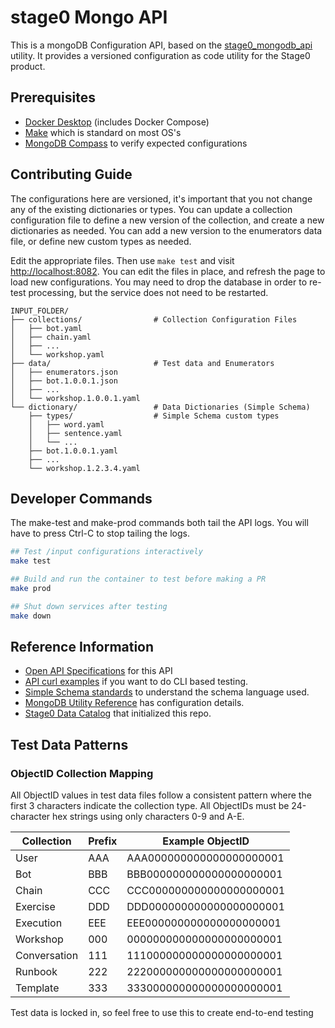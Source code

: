 # stage0 Mongo API

This is a mongoDB Configuration API, based on the [stage0_mongodb_api](https://github.com/agile-learning-institute/stage0_mongodb_api) utility. It provides a versioned configuration as code utility for the Stage0 product. 

## Prerequisites
- [Docker Desktop](https://www.docker.com/products/docker-desktop/) (includes Docker Compose)
- [Make](https://www.gnu.org/software/make/) which is standard on most OS's
- [MongoDB Compass](https://www.mongodb.com/try/download/compass) to verify expected configurations

## Contributing Guide
The configurations here are versioned, it's important that you not change any of the existing dictionaries or types. You can update a collection configuration file to define a new version of the collection, and create a new dictionaries as needed. You can add a new version to the enumerators data file, or define new custom types as needed. 

Edit the appropriate files. Then use ``make test`` and visit [http://localhost:8082](http://localhost:8082). You can edit the files in place, and refresh the page to load new configurations. You may need to drop the database in order to re-test processing, but the service does not need to be restarted.

```
INPUT_FOLDER/
├── collections/                # Collection Configuration Files      
│   ├── bot.yaml            
│   ├── chain.yaml          
│   ├── ...
│   └── workshop.yaml
├── data/                       # Test data and Enumerators
│   ├── enumerators.json    
│   ├── bot.1.0.0.1.json    
│   ├── ...
│   └── workshop.1.0.0.1.yaml
└── dictionary/                 # Data Dictionaries (Simple Schema)
    ├── types/                  # Simple Schema custom types
    │   ├── word.yaml
    │   ├── sentence.yaml
    │   └── ...
    ├── bot.1.0.0.1.yaml
    ├── ...
    └── workshop.1.2.3.4.yaml
```

## Developer Commands
The make-test and make-prod commands both tail the API logs. You will have to press Ctrl-C to stop tailing the logs.

```bash
## Test /input configurations interactively
make test

## Build and run the container to test before making a PR
make prod

## Shut down services after testing
make down
```

## Reference Information
- [Open API Specifications](./docs/openapi.yaml) for this API
- [API curl examples](https://github.com/agile-learning-institute/stage0_mongodb_api/blob/main/CONTRIBUTING.md#curl-examples) if you want to do CLI based testing.
- [Simple Schema standards](https://github.com/agile-learning-institute/stage0/blob/main/SIMPLE_SCHEMA.md) to understand the schema language used. 
- [MongoDB Utility Reference](https://github.com/agile-learning-institute/stage0_mongodb_api/blob/main/REFERENCE.md) has configuration details.
- [Stage0 Data Catalog](https://github.com/agile-learning-institute/stage0/blob/main/specifications/data_catalog.yaml) that initialized this repo.

## Test Data Patterns

### ObjectID Collection Mapping
All ObjectID values in test data files follow a consistent pattern where the first 3 characters indicate the collection type. All ObjectIDs must be 24-character hex strings using only characters 0-9 and A-E.

| Collection | Prefix | Example ObjectID |
|------------|--------|------------------|
| User | AAA | AAA000000000000000000001 |
| Bot | BBB | BBB000000000000000000001 |
| Chain | CCC | CCC000000000000000000001 |
| Exercise | DDD | DDD000000000000000000001 |
| Execution | EEE | EEE000000000000000000001 |
| Workshop | 000 | 000000000000000000000001 |
| Conversation | 111 | 111000000000000000000001 |
| Runbook | 222 | 222000000000000000000001 |
| Template | 333 | 333000000000000000000001 |

Test data is locked in, so feel free to use this to create end-to-end testing